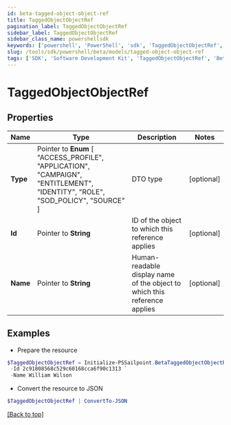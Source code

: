 ```yaml
---
id: beta-tagged-object-object-ref
title: TaggedObjectObjectRef
pagination_label: TaggedObjectObjectRef
sidebar_label: TaggedObjectObjectRef
sidebar_class_name: powershellsdk
keywords: ['powershell', 'PowerShell', 'sdk', 'TaggedObjectObjectRef', 'BetaTaggedObjectObjectRef'] 
slug: /tools/sdk/powershell/beta/models/tagged-object-object-ref
tags: ['SDK', 'Software Development Kit', 'TaggedObjectObjectRef', 'BetaTaggedObjectObjectRef']
---
```



# TaggedObjectObjectRef

## Properties

Name | Type | Description | Notes
------------ | ------------- | ------------- | -------------
**Type** |  Pointer to  **Enum** [  "ACCESS_PROFILE",    "APPLICATION",    "CAMPAIGN",    "ENTITLEMENT",    "IDENTITY",    "ROLE",    "SOD_POLICY",    "SOURCE" ] | DTO type | [optional] 
**Id** |  Pointer to **String** | ID of the object to which this reference applies | [optional] 
**Name** |  Pointer to **String** | Human-readable display name of the object to which this reference applies | [optional] 

## Examples

- Prepare the resource
```powershell
$TaggedObjectObjectRef = Initialize-PSSailpoint.BetaTaggedObjectObjectRef  -Type IDENTITY `
 -Id 2c91808568c529c60168cca6f90c1313 `
 -Name William Wilson
```

- Convert the resource to JSON
```powershell
$TaggedObjectObjectRef | ConvertTo-JSON
```


[[Back to top]](#) 

